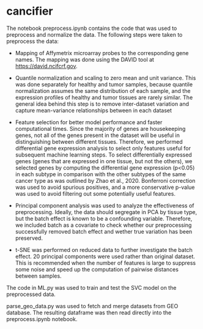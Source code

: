 # cancifier

The notebook preprocess.ipynb contains the code that was used to preprocess and normalize the data. The following steps were taken to preprocess the data:

- Mapping of Affymetrix microarray probes to the corresponding gene names. The mapping was done using the DAVID tool at https://david.ncifcrf.gov.
  
- Quantile normalization and scaling to zero mean and unit variance. This was done separately for healthy and tumor samples, because quantile normalization assumes the same distribution of each sample, and the expression profiles of healthy and tumor tissues are rarely similar. The general idea behind this step is to remove inter-dataset variation and capture mean-variance relationships between in each dataset

- Feature selection for better model performance and faster computational times. Since the majority of genes are housekeeping genes, not all of the genes present in the dataset will be useful in distinguishing between different tissues. Therefore, we performed differential gene expression analysis to select only features useful for subsequent machine learning steps. To select differentially expressed genes (genes that are expressed in one tissue, but not the others), we selected genes by computing the differential gene expression (p<0.05) in each subtype in comparison with the other subtypes of the same cancer type as was outlined by Zhao et al., 2020. Bonferroni correction was used to avoid spurious positives, and a more conservative p-value was used to avoid filtering out some potentially useful features. 
  
- Principal component analysis was used to analyze the effectiveness of preprocessing. Ideally,  the data should segregate in PCA by tissue type, but the batch effect is known to be a confounding variable. Therefore, we included batch as a covariate to check whether our preprocessing successfully removed batch effect and wether true variation has been preserved.
  
- t-SNE was performed on reduced data to further investigate the batch effect. 20 principal components were used rather than original dataset. This is recommended when the number of features is large to suppress some noise and speed up the computation of pairwise distances between samples.

The code in ML.py was used to train and test the SVC model on the preprocessed data.

parse_geo_data.py was used to fetch and merge datasets from GEO database. The resulting dataframe was then read directly into the preprocess.ipynb notebook.
